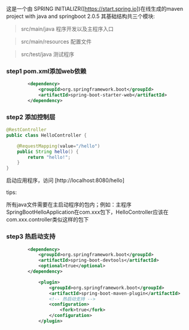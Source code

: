 这是一个由 SPRING INITIALIZR([https://start.spring.io])在线生成的maven project with java and springboot 2.0.5
其基础结构共三个模块:

>src/main/java  程序开发以及主程序入口

>src/main/resources 配置文件

>src/test/java  测试程序

### step1 pom.xml添加web依赖

```xml
		<dependency>
	        <groupId>org.springframework.boot</groupId>
	        <artifactId>spring-boot-starter-web</artifactId>
 		</dependency>
```

### step2 添加控制层

```java 
@RestController
public class HelloController {

	@RequestMapping(value="/hello")
	public String hello() {
		return "hello!";
	}
}
```

启动应用程序，访问 [http://localhost:8080/hello] 

tips:

所有java文件需要在主启动程序的包内；例如：主程序SpringBootHelloApplication在com.xxx包下，HelloController应该在com.xxx.controller类似这样的包下

### step3 热启动支持

```xml
	    <dependency>
	        <groupId>org.springframework.boot</groupId>
	        <artifactId>spring-boot-devtools</artifactId>
	        <optional>true</optional>
   		</dependency>
```

```xml
			<plugin>
				<groupId>org.springframework.boot</groupId>
				<artifactId>spring-boot-maven-plugin</artifactId>
				<!-- 热启动支持 -->
	            <configuration>
                	<fork>true</fork>
            	</configuration>
			</plugin>
```





